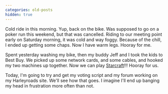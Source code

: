 ```yaml
---
categories: old-posts
hidden: true
---
```


Cold ride in this morning. Yup, back on the bike. Was supposed to go on a poker run this weekend, but that was cancelled. Riding to our meeting point early on Saturday morning, it was cold and way foggy. Because of the chill, I ended up getting some chaps. Now I have warm legs. Hooray for me.
<!--more-->
Spent yesterday washing my bike, then my buddy Jeff and I took the kids to Best Buy. We picked up some network cards, and some cables, and hooked my two machines up together. Now we can play [Starcraft](https://starcraft.com/en-us/)!!! Hooray for us.

Today, I'm going to try and get my voting script and my forum working on my Harleyroads site. We'll see how that goes. I imagine I'll end up banging my head in frustration more often than not.<br /><br />
